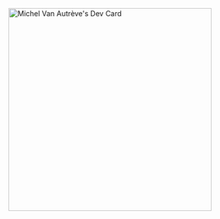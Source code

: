 <a href="https://app.daily.dev/MrMiichel"><img src="https://api.daily.dev/devcards/6474eeb01fa64ba8ad5363d5b1cd9f1f.png?r=ovk" width="400" alt="Michel Van Autrève's Dev Card"/></a>


<!---
MichelVanAutreve/MichelVanAutreve is a ✨ special ✨ repository because its `README.md` (this file) appears on your GitHub profile.
You can click the Preview link to take a look at your changes.
--->
